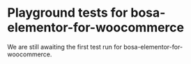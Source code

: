 # Playground tests for bosa-elementor-for-woocommerce
We are still awaiting the first test run for bosa-elementor-for-woocommerce.
